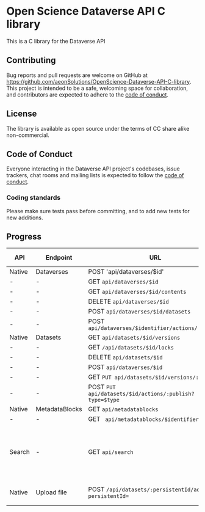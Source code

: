 # Open Science Dataverse API C library
This is a C library for the Dataverse API 



## Contributing

Bug reports and pull requests are welcome on GitHub at https://github.com/aeonSolutions/OpenScience-Dataverse-API-C-library. This project is intended to be a safe, welcoming space for collaboration, and contributors are expected to adhere to the [code of conduct](https://github.com/libis/dataverse_api/blob/master/CODE_OF_CONDUCT.md).

## License

The library is available as open source under the terms of CC share alike non-commercial.

## Code of Conduct

Everyone interacting in the Dataverse API project's codebases, issue trackers, chat rooms and mailing lists is expected to follow the [code of conduct](https://github.com/aeonSolutions/OpenScience-Dataverse-API-C-library/blob/main/CODE_OF_CONDUCT.md).

### Coding standards

Please make sure tests pass before committing, and to add new tests for new additions.

## Progress

API | Endpoint | URL | Implemented ?| Notes 
------|----------|-----|--------------|-------
Native|Dataverses | POST 'api/dataverses/$id' | Y| - 
| -   | -         | GET `api/dataverses/$id` | Y | -
| -   | -         | GET `api/dataverses/$id/contents` | N | -
| -   | -         | DELETE `api/dataverses/$id` | N | -
| -   | -         | POST `api/dataverses/$id/datasets` | N | -
| -   | -         | POST `api/dataverses/$identifier/actions/:publish` | N | -
Native|Datasets | GET `api/datasets/$id/versions` | N| -
| -   | -         | GET `/api/datasets/$id/locks` | Y | -
| -   | -         | DELETE `api/datasets/$id` | N | -
| -   | -         | POST `api/dataverses/$id` | N | -
| -   | -         | GET `PUT api/datasets/$id/versions/:draft?` | N | -
| -   | -         | POST `PUT api/datasets/$id/actions/:publish?type=$type` | N | -
Native|MetadataBlocks | GET `api/metadatablocks` | N| -
| -   | -         | GET ` api/metadatablocks/$identifier` | N| -
Search | - | GET `api/search` | N | All query params supported, optional data not returned yet.
Native | Upload file | POST `/api/datasets/:persistentId/add?persistentId=` | Y | - Add a file to a dataset

